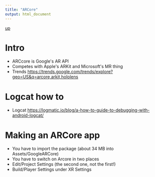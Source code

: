 ```yaml
---
title: "ARCore"
output: html_document
---
```

[up](https://mikewise2718.github.io/markdowndocs/)

# Intro
* ARCcore is Google's AR API
* Competes with Apple's ARKit and Microsoft's MR thing
* Trends <https://trends.google.com/trends/explore?geo=US&q=arcore,arkit,hololens>

# Logcat how to
* Logcat <https://logmatic.io/blog/a-how-to-guide-to-debugging-with-android-logcat/>

# Making an ARCore app
- You have to import the package (about 34 MB into Assets/GoogleARCore)
- You have to switch on Arcore in two places
- Edit/Project Settings (the second one, not the first!)
- Build/Player Settings under XR Settings